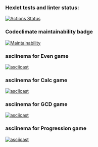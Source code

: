 ### Hexlet tests and linter status:
[![Actions Status](https://github.com/EnvironmentalDust/java-project-61/workflows/hexlet-check/badge.svg)](https://github.com/EnvironmentalDust/java-project-61/actions)

### Codeclimate maintainability badge
[![Maintainability](https://api.codeclimate.com/v1/badges/d53b12f5726cb6cf249d/maintainability)](https://codeclimate.com/github/EnvironmentalDust/java-project-61/maintainability)

### asciinema for Even game
[![asciicast](https://asciinema.org/a/e8RUM7JKp5jbsdrBCsenmHaQK.svg)](https://asciinema.org/a/e8RUM7JKp5jbsdrBCsenmHaQK)

### asciinema for Calc game
[![asciicast](https://asciinema.org/a/4ur1wtW0Awa5WotDUDAIke6dm.svg)](https://asciinema.org/a/4ur1wtW0Awa5WotDUDAIke6dm)

### asciinema for GCD game
[![asciicast](https://asciinema.org/a/Bh5QTLqiJjI7K09kRpKtHgGoW.svg)](https://asciinema.org/a/Bh5QTLqiJjI7K09kRpKtHgGoW)

### asciinema for Progression game
[![asciicast](https://asciinema.org/a/IiZK9D4fa1tjH1eQJewqNFJ9K.svg)](https://asciinema.org/a/IiZK9D4fa1tjH1eQJewqNFJ9K)
